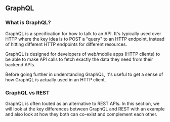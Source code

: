 ## GraphQL

### What is GraphQL?
GraphQL is a specification for how to talk to an API. It's typically used over HTTP where the key idea is to POST a "query" to an HTTP endpoint, instead of hitting different HTTP endpoints for different resources.

GraphQL is designed for developers of web/mobile apps (HTTP clients) to be able to make API calls to fetch exactly the data they need from their backend APIs.

Before going further in understanding GraphQL, it's useful to get a sense of how GraphQL is actually used in an HTTP client.

### GraphQL vs REST
GraphQL is often touted as an alternative to REST APIs. In this section, we will look at the key differences between GraphQL and REST with an example and also look at how they both can co-exist and complement each other.
